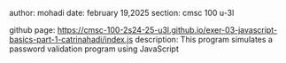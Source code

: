 author: mohadi
date: february 19,2025
section: cmsc 100 u-3l

github page: https://cmsc-100-2s24-25-u3l.github.io/exer-03-javascript-basics-part-1-catrinahadi/index.js
description: This program simulates a password validation program using JavaScript
